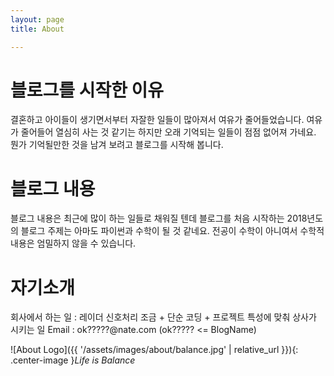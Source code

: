 ```yaml
---
layout: page 
title: About

---
```


# 블로그를 시작한 이유
결혼하고 아이들이 생기면서부터 자잘한 일들이 많아져서 여유가 줄어들었습니다.
여유가 줄어들어 열심히 사는 것 같기는 하지만 오래 기억되는 일들이 점점 없어져 가네요.
뭔가 기억될만한 것을 남겨 보려고 블로그를 시작해 봅니다.

# 블로그 내용
블로그 내용은 최근에 많이 하는 일들로 채워질 텐데 블로그를 처음 시작하는 2018년도의 블로그 주제는 아마도 파이썬과 수학이 될 것 같네요. 전공이 수학이 아니여서 수학적 내용은 엄밀하지 않을 수 있습니다.

# 자기소개
회사에서 하는 일 : 레이더 신호처리 조금 + 단순 코딩 + 프로젝트 특성에 맞춰 상사가 시키는 일
Email : ok?????@nate.com (ok????? <= BlogName)


![About Logo]({{ '/assets/images/about/balance.jpg' | relative_url }}){: .center-image }*Life is Balance*
